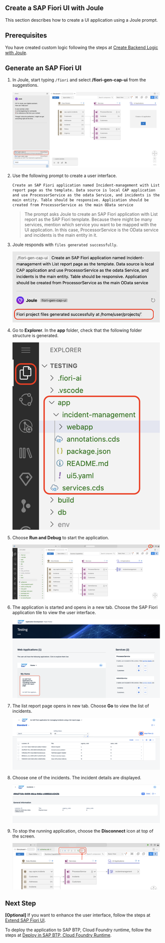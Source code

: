 ## Create a SAP Fiori UI with Joule

This section describes how to create a UI application using a Joule prompt.

## Prerequisites

You have created custom logic following the steps at [Create Backend Logic with Joule](custom-logic.md).

## Generate an SAP Fiori UI

1. In Joule, start typing ```/fiori``` and select **/fiori-gen-cap-ui** from the suggestions.

    ![fiori-ui](../images/fiori-ui/ui_suggestion.png)

2. Use the following prompt to create a user interface.

    ```
    Create an SAP Fiori application named Incident-management with List report page as the template. Data source is local CAP application and use ProcessorService as the odata Service, and incidents is the main entity. Table should be responsive. Application should be created from ProcessorService as the main OData service
    ```

    > The prompt asks Joule to create an SAP Fiori application with List report as the SAP Fiori template. Because there might be many services, mention which service you want to be mapped with the UI application. In this case, ProcessorService is the OData service and incidents is the main entity in it. 

3. Joule responds with `files generated successfully`.

    ![ui-generated-msg](../images/fiori-ui/ui_generated.png)

4. Go to **Explorer**. In the **app** folder, check that the following folder structure is generated.

    ![fiori-ui](../images/fiori-ui/app_folder.png)

5. Choose **Run and Debug** to start the application.

    ![run-app](../images/fiori-ui/run-app.png)

6. The application is started and opens in a new tab. Choose the SAP Fiori application tile to view the user interface.

    ![open-app](../images/fiori-ui/webapp_ui.png)

7. The list report page opens in new tab. Choose **Go** to view the list of incidents.

    ![list-report-page](../images/fiori-ui/UI_listpage.png)

8. Choose one of the incidents. The incident details are displayed.

    ![object-page](../images/fiori-ui/Incident-object-page.png)

9. To stop the running application, choose the **Disconnect** icon at top of the screen.
    
    ![stop-preview](../images/fiori-ui/stop_preview.png)

## Next Step

**[Optional]** If you want to enhance the user interface, follow the steps at [Extend SAP Fiori UI](./extend-fiori-ui.md). 

To deploy the application to SAP BTP, Cloud Foundry runtime, follow the steps at [Deploy in SAP BTP, Cloud Foundry Runtime](deploy-cf.md).


